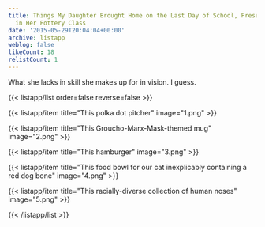 ```yaml
---
title: Things My Daughter Brought Home on the Last Day of School, Presumably Made
  in Her Pottery Class
date: '2015-05-29T20:04:04+00:00'
archive: listapp
weblog: false
likeCount: 18
relistCount: 1
---
```


What she lacks in skill she makes up for in vision. I guess.

<!--more-->

{{< listapp/list order=false reverse=false >}}

   {{< listapp/item title="This polka dot pitcher"
      image="1.png" >}}

   {{< listapp/item title="This Groucho-Marx-Mask-themed mug"
      image="2.png" >}}

   {{< listapp/item title="This hamburger"
      image="3.png" >}}

   {{< listapp/item title="This food bowl for our cat inexplicably containing a red dog bone"
      image="4.png" >}}

   {{< listapp/item title="This racially-diverse collection of human noses"
      image="5.png" >}}

{{< /listapp/list >}}

